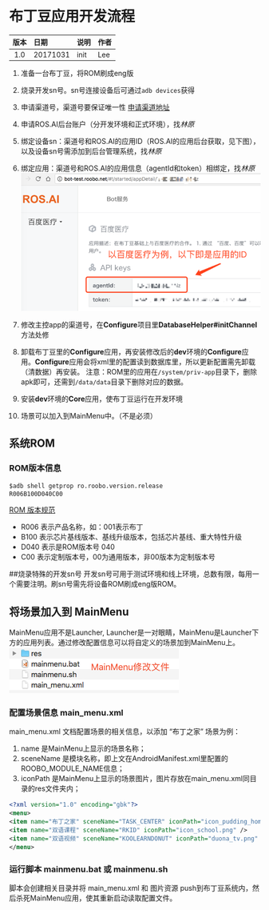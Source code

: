 # 布丁豆应用开发流程

版本 | 日期| 说明 | 作者
:---: | :--- | :--- | ---
1.0|20171031|init|Lee

1. 准备一台布丁豆，将ROM刷成eng版
2. 烧录开发sn号。sn号连接设备后可通过```adb devices```获得
3. 申请渠道号，渠道号要保证唯一性 [申请渠道地址](http://wiki.365jiating.com/pages/viewpage.action?pageId=362000) 
4. 申请ROS.AI后台账户（分开发环境和正式环境），找*林原* 
5. 绑定设备sn：渠道号和ROS.AI的应用ID（ROS.AI的应用后台获取，见下图），以及设备sn号需添加到后台管理系统，找*林原* 
6. 绑定应用：渠道号和ROS.AI的应用信息（agentId和token）相绑定，找*林原* 
![图片-w400](media/rosai_app_id.png)

7. 修改主控app的渠道号，在**Configure**项目里**DatabaseHelper#initChannel** 方法处修
8. 卸载布丁豆里的**Configure**应用，再安装修改后的**dev**环境的**Configure**应用。**Configure**应用会将xml里的配置读到数据库里，所以更新配置需先卸载（清数据）再安装。
	注意：ROM里的应用在```/system/priv-app```目录下，删除apk即可，还需到```/data/data```目录下删除对应的数据。
9. 安装**dev**环境的**Core**应用，使布丁豆运行在开发环境
10. 场景可以加入到MainMenu中。（不是必须）

## 系统ROM
### ROM版本信息
```shell
$adb shell getprop ro.roobo.version.release
R006B100D040C00
```
[ROM 版本规范](http://wiki.365jiating.com/pages/viewpage.action?pageId=5446761)

* R006 表示产品名称，如：001表示布丁
* B100 表示芯片基线版本、基线升级版本，包括芯片基线、重大特性升级
* D040 表示是ROM版本号 040
* C00 表示定制版本号，00为通用版本，非00版本为定制版本号

##烧录特殊的开发sn号
开发sn号可用于测试环境和线上环境，总数有限，每用一个需要注明。刷sn号需先将设备ROM刷成eng版ROM。


## 将场景加入到 MainMenu
MainMenu应用不是Launcher, Launcher是一对眼睛，MainMenu是Launcher下方的应用列表。通过修改配置信息可以将自定义的场景加到MainMenu上。
![图片](media/MainMenu_modify.png)

### 配置场景信息 main_menu.xml
main_menu.xml 文档配置场景的相关信息，以添加 “布丁之家” 场景为例：
1. name 是MainMenu上显示的场景名称；
2. sceneName 是模块名称，即上文在AndroidManifest.xml里配置的ROOBO_MODULE_NAME信息；
3. iconPath 是MainMenu上显示的场景图片，图片存放在main_menu.xml同目录的res文件夹内；
```xml
<?xml version="1.0" encoding="gbk"?>
<menu>
<item name="布丁之家" sceneName="TASK_CENTER" iconPath="icon_pudding_home.png" />
<item name="双语课程" sceneName="RKID" iconPath="icon_school.png" />
<item name="双语视频" sceneName="KOOLEARNDONUT" iconPath="duona_tv.png" ><data key="action" value="DonutTv"/></item>
</menu>
```

### 运行脚本 mainmenu.bat 或 mainmenu.sh
脚本会创建相关目录并将 main_menu.xml 和 图片资源 push到布丁豆系统内，然后杀死MainMenu应用，使其重新启动读取配置文件。


